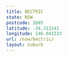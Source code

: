 ```yaml
---
title: BECTRIC
state: NSW
postcode: 2665
latitude: -34.313241
longitude: 146.841533
url: /nsw/bectric/
layout: suburb
---
```

